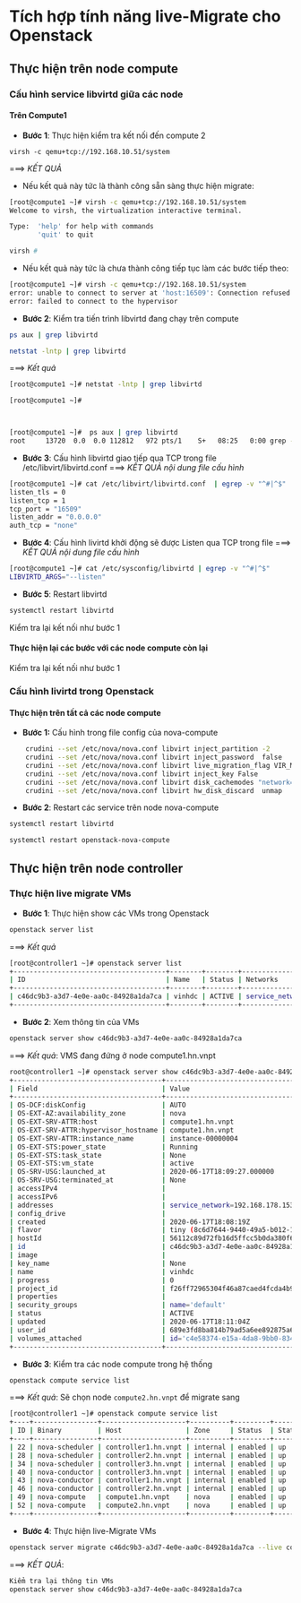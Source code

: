 # Tích hợp tính năng live-Migrate cho Openstack

## Thực hiện trên node compute

### Cấu hình service libvirtd giữa các node

#### Trên Compute1

- **Bước 1**: Thực hiện kiểm tra kết nối đến compute 2
```
virsh -c qemu+tcp://192.168.10.51/system
```

===> *KẾT QUẢ*

- Nếu kết quả này tức là thành công sẵn sàng thực hiện migrate:
```sh
[root@compute1 ~]# virsh -c qemu+tcp://192.168.10.51/system
Welcome to virsh, the virtualization interactive terminal.

Type:  'help' for help with commands
       'quit' to quit

virsh #
```
- Nếu kết quả này tức là chưa thành công tiếp tục làm các bước tiếp theo:
```sh
[root@compute1 ~]# virsh -c qemu+tcp://192.168.10.51/system
error: unable to connect to server at 'host:16509': Connection refused
error: failed to connect to the hypervisor
```

- **Bước 2**: Kiểm tra tiến trình libvirtd đang chạy trên compute
```sh
ps aux | grep libvirtd

netstat -lntp | grep libvirtd
````

===> *Kết quả*
```sh
[root@compute1 ~]# netstat -lntp | grep libvirtd

[root@compute1 ~]#



[root@compute1 ~]#  ps aux | grep libvirtd
root     13720  0.0  0.0 112812   972 pts/1    S+   08:25   0:00 grep --color=auto libvirtd
```


- **Bước 3**: Cấu hình libvirtd giao tiếp qua TCP trong file /etc/libvirt/libvirtd.conf
===> *KẾT QUẢ nội dung file cấu hình*
```sh
[root@compute1 ~]# cat /etc/libvirt/libvirtd.conf  | egrep -v "^#|^$"
listen_tls = 0
listen_tcp = 1
tcp_port = "16509"
listen_addr = "0.0.0.0"
auth_tcp = "none"
```

- **Bước 4**: Cấu hình livirtd khởi động sẽ được Listen qua TCP trong file 
===> *KẾT QUẢ nội dung file cấu hình*
```sh
[root@compute1 ~]# cat /etc/sysconfig/libvirtd | egrep -v "^#|^$"
LIBVIRTD_ARGS="--listen"
```


- **Bước 5**: Restart libvirtd
```sh
systemctl restart libvirtd
```
Kiểm tra lại kết nối như bước 1

#### Thực hiện lại các bước với các node compute còn lại

Kiểm tra lại kết nối như bước 1

### Cấu hình livirtd trong Openstack

#### Thực hiện trên tất cả các node compute

- **Bước 1:** Cấu hình trong file config của nova-compute
```sh
	crudini --set /etc/nova/nova.conf libvirt inject_partition -2
	crudini --set /etc/nova/nova.conf libvirt inject_password  false
	crudini --set /etc/nova/nova.conf libvirt live_migration_flag VIR_MIGRATE_UNDEFINE_SOURCE,VIR_MIGRATE_PEER2PEER,VIR_MIGRATE_LIVE,VIR_MIGRATE_PERSIST_DEST
	crudini --set /etc/nova/nova.conf libvirt inject_key False
	crudini --set /etc/nova/nova.conf libvirt disk_cachemodes "network=writeback"
	crudini --set /etc/nova/nova.conf libvirt hw_disk_discard  unmap 
```

- **Bước 2**: Restart các service trên node nova-compute
```sh
systemctl restart libvirtd

systemctl restart openstack-nova-compute
```


## Thực hiện trên node controller

### Thực hiện live migrate VMs

- **Bước 1**: Thực hiện show các VMs trong Openstack
```sh
openstack server list
```
===> *Kết quả*
```sh
[root@controller1 ~]# openstack server list
+--------------------------------------+--------+--------+---------------------------------+-------+--------+
| ID                                   | Name   | Status | Networks                        | Image | Flavor |
+--------------------------------------+--------+--------+---------------------------------+-------+--------+
| c46dc9b3-a3d7-4e0e-aa0c-84928a1da7ca | vinhdc | ACTIVE | service_network=192.168.178.153 |       | tiny   |
+--------------------------------------+--------+--------+---------------------------------+-------+--------+
```

- **Bước 2**: Xem thông tin của VMs
```sh
openstack server show c46dc9b3-a3d7-4e0e-aa0c-84928a1da7ca
```
===> *Kết quả*: VMS đang đứng ở node compute1.hn.vnpt

```sh
root@controller1 ~]# openstack server show c46dc9b3-a3d7-4e0e-aa0c-84928a1da7ca
+-------------------------------------+----------------------------------------------------------+
| Field                               | Value                                                    |
+-------------------------------------+----------------------------------------------------------+
| OS-DCF:diskConfig                   | AUTO                                                     |
| OS-EXT-AZ:availability_zone         | nova                                                     |
| OS-EXT-SRV-ATTR:host                | compute1.hn.vnpt                                         |
| OS-EXT-SRV-ATTR:hypervisor_hostname | compute1.hn.vnpt                                         |
| OS-EXT-SRV-ATTR:instance_name       | instance-00000004                                        |
| OS-EXT-STS:power_state              | Running                                                  |
| OS-EXT-STS:task_state               | None                                                     |
| OS-EXT-STS:vm_state                 | active                                                   |
| OS-SRV-USG:launched_at              | 2020-06-17T18:09:27.000000                               |
| OS-SRV-USG:terminated_at            | None                                                     |
| accessIPv4                          |                                                          |
| accessIPv6                          |                                                          |
| addresses                           | service_network=192.168.178.153                          |
| config_drive                        |                                                          |
| created                             | 2020-06-17T18:08:19Z                                     |
| flavor                              | tiny (8c6d7644-9440-49a5-b012-1622a6df74db)              |
| hostId                              | 56112c89d72fb16d5ffcc5b0da380f689ce404b2fdd500045a9fad74 |
| id                                  | c46dc9b3-a3d7-4e0e-aa0c-84928a1da7ca                     |
| image                               |                                                          |
| key_name                            | None                                                     |
| name                                | vinhdc                                                   |
| progress                            | 0                                                        |
| project_id                          | f26ff72965304f46a87caed4fcda4b91                         |
| properties                          |                                                          |
| security_groups                     | name='default'                                           |
| status                              | ACTIVE                                                   |
| updated                             | 2020-06-17T18:11:04Z                                     |
| user_id                             | 689e3fd8ba814b79ad5a6ee892875a6a                         |
| volumes_attached                    | id='c4e58374-e15a-4da8-9bb0-8347cf057e67'                |
+-------------------------------------+----------------------------------------------------------+
```

- **Bước 3**: Kiểm tra các node compute trong hệ thống
```sh
openstack compute service list
```

===> *Kết quả*: Sẽ chọn node `compute2.hn.vnpt` để migrate sang
```sh
[root@controller1 ~]# openstack compute service list
+----+----------------+---------------------+----------+---------+-------+----------------------------+
| ID | Binary         | Host                | Zone     | Status  | State | Updated At                 |
+----+----------------+---------------------+----------+---------+-------+----------------------------+
| 22 | nova-scheduler | controller1.hn.vnpt | internal | enabled | up    | 2020-06-18T01:50:27.000000 |
| 28 | nova-scheduler | controller2.hn.vnpt | internal | enabled | up    | 2020-06-18T01:50:27.000000 |
| 34 | nova-scheduler | controller3.hn.vnpt | internal | enabled | up    | 2020-06-18T01:50:26.000000 |
| 40 | nova-conductor | controller3.hn.vnpt | internal | enabled | up    | 2020-06-18T01:50:23.000000 |
| 43 | nova-conductor | controller1.hn.vnpt | internal | enabled | up    | 2020-06-18T01:50:26.000000 |
| 46 | nova-conductor | controller2.hn.vnpt | internal | enabled | up    | 2020-06-18T01:50:26.000000 |
| 49 | nova-compute   | compute1.hn.vnpt    | nova     | enabled | up    | 2020-06-18T01:50:25.000000 |
| 52 | nova-compute   | compute2.hn.vnpt    | nova     | enabled | up    | 2020-06-18T01:50:18.000000 |
+----+----------------+---------------------+----------+---------+-------+----------------------------+
```

- **Bước 4**: Thực hiện live-Migrate VMs 
```sh
openstack server migrate c46dc9b3-a3d7-4e0e-aa0c-84928a1da7ca --live compute2.hn.vnpt
```
===> *KẾT QUẢ*:
```sh
Kiểm tra lại thông tin VMs
openstack server show c46dc9b3-a3d7-4e0e-aa0c-84928a1da7ca
```
